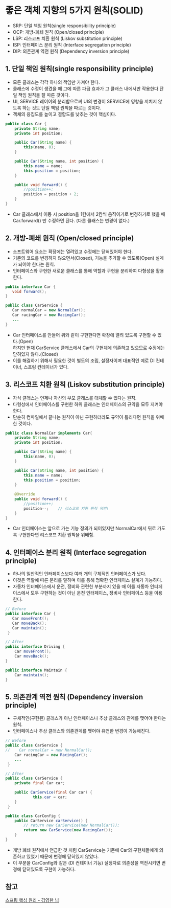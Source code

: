# 좋은 객체 지향의 5가지 원칙(SOLID)
 
- SRP: 단일 책임 원칙(single responsibility principle)
- OCP: 개방-폐쇄 원칙 (Open/closed principle)
- LSP: 리스코프 치환 원칙 (Liskov substitution principle)
- ISP: 인터페이스 분리 원칙 (Interface segregation principle)
- DIP: 의존관계 역전 원칙 (Dependency inversion principle)

## 1. 단일 책임 원칙(single responsibility principle)
 - 모든 클래스는 각각 하나의 책임만 가져야 한다.
 - 클래스에 수정이 생겼을 때 그에 따른 파급 효과가 그 클래스 내에서만 작용한다 단일 책임 원칙을 잘 따른 것이다.
 - UI, SERVICE 레이어의 분리함으로써 UI의 변경이 SERVICE에 영향을 끼치지 않도록 하는 것도 단일 책임 원칙을 따르는 것이다.
 - 객체의 응집도를 높이고 결합도를 낮추는 것이 핵심이다.
```java
public class Car {
    private String name;
    private int position;

    public Car(String name) {
        this(name, 0);
    }

    public Car(String name, int position) {
        this.name = name;
        this.position = position;
    }

    public void forward() {
        //position++;
        position = position + 2;
    }
}
   ```
 - Car 클래스에서 이동 시 position을 1칸에서 2칸씩 움직이기로 변경하기로 했을 때 Car.forward() 만 수정하면 된다. (다른 클래스는 변경이 없다.)
 
## 2. 개방-폐쇄 원칙 (Open/closed principle)
 - 소프트웨어 요소는 확장에는 열려있고 수정에는 닫혀있어야 한다.
 - 기존의 코드를 변경하지 않으면서(Closed), 기능을 추가할 수 있도록(Open) 설계가 되어야 한다는 원칙.
 - 인터페이스와 구현한 새로운 클래스를 통해 역할과 구현을 분리하여 다형성을 활용한다.
 ```java
 public interface Car {
    void forward();
 }
 
 public class CarService {
    Car normalCar = new NormalCar();
    Car racingCar = new RacingCar();
    ...
 }
 ```
  - Car 인터페이스를 만들어 위와 같이 구현한다면 확장에 열려 있도록 구현할 수 있다.(Open)  
    하지만 현재 CarService 클래스에서 Car의 구현체에 의존하고 있으므로 수정에는 닫혀있지 않다.(Closed) 
  - 이를 해결하기 위해서 필요한 것이 별도의 조립, 설정자이며 대표적인 예로 DI 컨테이너, 스프링 컨테이너가 있다.
  
## 3. 리스코프 치환 원칙 (Liskov substitution principle)
 - 자식 클래스는 언제나 자신의 부모 클래스를 대체할 수 있다는 원칙.
 - 다형성에서 인터페이스를 구현한 하위 클래스는 인터페이스의 규약을 모두 지켜야 한다.
 - 단순히 컴파일에서 끝나는 원칙이 아닌 구현하더라도 규약이 틀리다면 원칙을 위배한 것이다.  
```java
public class NormalCar implements Car{
    private String name;
    private int position;

    public Car(String name) {
        this(name, 0);
    }

    public Car(String name, int position) {
        this.name = name;
        this.position = position;
    }
    
    @Override
    public void forward() {
        //position++;
        position--;    // 리스코프 치환 원칙 위반!
    }
}
   ```
  - Car 인터페이스는 앞으로 가는 기능 정의가 되어있지만 NormalCar에서 뒤로 가도록 구현한다면 리스코프 치환 원칙을 위배함.
  
## 4. 인터페이스 분리 원칙 (Interface segregation principle) 
 - 하나의 일반적인 인터페이스보다 여러 개의 구체적인 인터페이스가 낫다.
 - 이것은 역할에 따른 분리를 말하며 이를 통해 명확한 인터페이스 설계가 가능하다.
 - 자동차 인터페이스에서 운전, 정비와 관련한 부분까지 있을 때 이를 자동차 인터페이스에서 모두 구현하는 것이 아닌 운전 인터페이스, 정비사 인터페이스 등을 이용한다.
 ```java
 // Before
 public interface Car {
    Car moveFront();
    Car moveBack();
    Car maintain();
  }
 
 // After
 public interface Driving {
     Car moveFront();
     Car moveBack();
 }
 
 public interface Maintain {
     Car maintain();
 }
 ```

## 5. 의존관계 역전 원칙 (Dependency inversion principle)
 - 구체적인(구현된) 클래스가 아닌 인터페이스나 추상 클래스와 관계를 맺어야 한다는 원칙.
 - 인터페이스나 추상 클래스와 의존관계를 맺어야 유연한 변경이 가능해진다.
```java
// Before
public class CarService {
//    Car normalCar = new NormalCar();
    Car racingCar = new RacingCar();
    ...
 }

// After
public class CarService {
    private final Car car;

    public CarService(final Car car) {
            this.car = car;
    }
 }

public class CarConfig {
    public CarService carService() {
        // return new CarService(new NormalCar());
        return new CarService(new RacingCar());
    }
}
```
 - 개방 폐쇄 원칙에서 언급한 것 처럼 CarService는 기존에 Car의 구현체들에게 의존하고 있었기 때문에 변경에 닫혀있지 않았다.
 - 이 부분을 CarConfig와 같은 (DI 컨테이너 기능) 설정자로 의존성을 역전시키면 변경에 닫혀있도록 구현이 가능하다. 

## 참고
[스프링 핵심 원리 - 김영한 님](https://www.inflearn.com/course/%EC%8A%A4%ED%94%84%EB%A7%81-%ED%95%B5%EC%8B%AC-%EC%9B%90%EB%A6%AC-%EA%B8%B0%EB%B3%B8%ED%8E%B8/dashboard)
